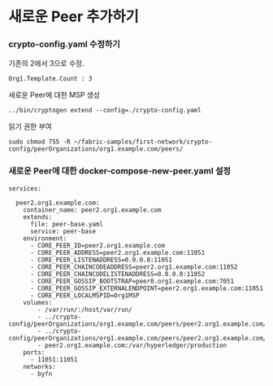 # 새로운 Peer 추가하기

### crypto-config.yaml 수정하기

기존의 2에서 3으로 수정. 

    Org1.Template.Count : 3

새로운 Peer에 대한 MSP 생성

    ../bin/cryptogen extend --config=./crypto-config.yaml

읽기 권한 부여

    sudo chmod 755 -R ~/fabric-samples/first-network/crypto-config/peerOrganizations/org1.example.com/peers/
    
### 새로운 Peer에 대한 docker-compose-new-peer.yaml 설정

    
    services:

      peer2.org1.example.com:
        container_name: peer2.org1.example.com
        extends:
          file: peer-base.yaml
          service: peer-base
        environment:
          - CORE_PEER_ID=peer2.org1.example.com
          - CORE_PEER_ADDRESS=peer2.org1.example.com:11051
          - CORE_PEER_LISTENADDRESS=0.0.0.0:11051
          - CORE_PEER_CHAINCODEADDRESS=peer2.org1.example.com:11052
          - CORE_PEER_CHAINCODELISTENADDRESS=0.0.0.0:11052
          - CORE_PEER_GOSSIP_BOOTSTRAP=peer0.org1.example.com:7051
          - CORE_PEER_GOSSIP_EXTERNALENDPOINT=peer2.org1.example.com:11051
          - CORE_PEER_LOCALMSPID=Org1MSP
        volumes:
            - /var/run/:/host/var/run/
            - ../crypto-config/peerOrganizations/org1.example.com/peers/peer2.org1.example.com/msp:/etc/hyperledger/fabric/msp
            - ../crypto-config/peerOrganizations/org1.example.com/peers/peer2.org1.example.com/tls:/etc/hyperledger/fabric/tls
            - peer2.org1.example.com:/var/hyperledger/production
        ports:
          - 11051:11051
        networks:
          - byfn

